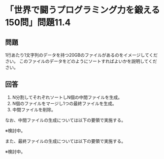 # 「世界で闘うプログラミング力を鍛える150問」問題11.4

## 問題

1行あたり1文字列のデータを持つ20GBのファイルがあるのをイメージしてください。
このファイルのデータをどのようにソートすればよいかを説明してください。

## 回答

1. N分割してそれぞれソートしN個の中間ファイルを生成。
1. N個のファイルをマージし1つの最終ファイルを生成。
1. 中間ファイルを削除。

なお、中間ファイルの生成については以下の要領で実施する。

※検討中。

また、最終ファイルの生成については以下の要領で実施する。

※検討中。
